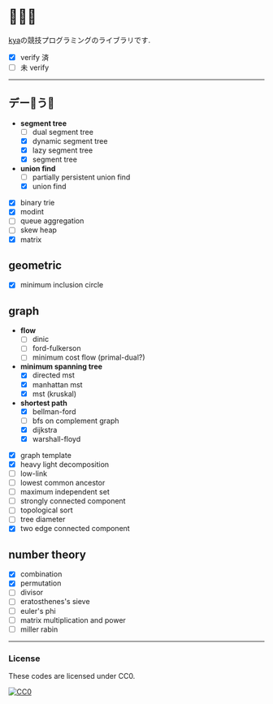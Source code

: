 # 🐙🐘🦍
[kya](https://twitter.com/kya_ski)の競技プログラミングのライブラリです.  
- [x] verify 済
- [ ] 未 verify

***

## デー🐙う🐘
- **segment tree**
  - [ ] dual segment tree
  - [x] dynamic segment tree
  - [x] lazy segment tree
  - [x] segment tree
- **union find**
  - [ ] partially persistent union find
  - [x] union find
- [x] binary trie
- [x] modint
- [ ] queue aggregation
- [ ] skew heap
- [x] matrix

## geometric
- [x] minimum inclusion circle

## graph
- **flow**
  - [ ] dinic
  - [ ] ford-fulkerson
  - [ ] minimum cost flow (primal-dual?)
- **minimum spanning tree**
  - [x] directed mst
  - [x] manhattan mst
  - [x] mst (kruskal)
- **shortest path**
  - [x] bellman-ford
  - [ ] bfs on complement graph
  - [x] dijkstra
  - [x] warshall-floyd
- [x] graph template
- [x] heavy light decomposition
- [ ] low-link
- [ ] lowest common ancestor
- [ ] maximum independent set
- [ ] strongly connected component
- [ ] topological sort
- [ ] tree diameter
- [x] two edge connected component

## number theory
- [x] combination
- [x] permutation
- [ ] divisor
- [ ] eratosthenes's sieve
- [ ] euler's phi
- [ ] matrix multiplication and power
- [ ] miller rabin

***

### License

These codes are licensed under CC0.

[![CC0](http://i.creativecommons.org/p/zero/1.0/88x31.png "CC0")](http://creativecommons.org/publicdomain/zero/1.0/de)
